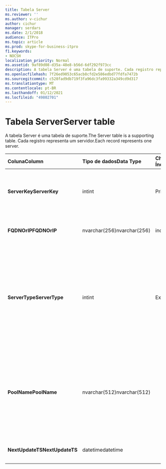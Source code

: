 ```yaml
---
title: Tabela Server
ms.reviewer: ''
ms.author: v-cichur
author: cichur
manager: serdars
ms.date: 2/1/2018
audience: ITPro
ms.topic: article
ms.prod: skype-for-business-itpro
f1.keywords:
- NOCSH
localization_priority: Normal
ms.assetid: 9af89d08-d35a-48e8-b56d-6df292f973cc
description: A tabela Server é uma tabela de suporte. Cada registro representa um servidor.
ms.openlocfilehash: 7f26ed9053c65acb8cfd2e586edbd77fdfa7472b
ms.sourcegitcommit: c528fad9db719f3fa96dc3fa99332a349cd9d317
ms.translationtype: MT
ms.contentlocale: pt-BR
ms.lasthandoff: 01/12/2021
ms.locfileid: "49802701"
---
```

# <a name="server-table"></a><span data-ttu-id="cf913-104">Tabela Server</span><span class="sxs-lookup"><span data-stu-id="cf913-104">Server table</span></span>
 
<span data-ttu-id="cf913-105">A tabela Server é uma tabela de suporte.</span><span class="sxs-lookup"><span data-stu-id="cf913-105">The Server table is a supporting table.</span></span> <span data-ttu-id="cf913-106">Cada registro representa um servidor.</span><span class="sxs-lookup"><span data-stu-id="cf913-106">Each record represents one server.</span></span> 
  
|<span data-ttu-id="cf913-107">**Coluna**</span><span class="sxs-lookup"><span data-stu-id="cf913-107">**Column**</span></span>|<span data-ttu-id="cf913-108">**Tipo de dados**</span><span class="sxs-lookup"><span data-stu-id="cf913-108">**Data Type**</span></span>|<span data-ttu-id="cf913-109">**Chave/Índice**</span><span class="sxs-lookup"><span data-stu-id="cf913-109">**Key/Index**</span></span>|<span data-ttu-id="cf913-110">**Detalhes**</span><span class="sxs-lookup"><span data-stu-id="cf913-110">**Details**</span></span>|
|:-----|:-----|:-----|:-----|
|<span data-ttu-id="cf913-111">**ServerKey**</span><span class="sxs-lookup"><span data-stu-id="cf913-111">**ServerKey**</span></span> <br/> |<span data-ttu-id="cf913-112">int</span><span class="sxs-lookup"><span data-stu-id="cf913-112">int</span></span>  <br/> |<span data-ttu-id="cf913-113">Primário</span><span class="sxs-lookup"><span data-stu-id="cf913-113">Primary</span></span>  <br/> |<span data-ttu-id="cf913-114">Número exclusivo que identifica o servidor.</span><span class="sxs-lookup"><span data-stu-id="cf913-114">Unique number identifying the server.</span></span>  <br/> |
|<span data-ttu-id="cf913-115">**FQDNOrIP**</span><span class="sxs-lookup"><span data-stu-id="cf913-115">**FQDNOrIP**</span></span> <br/> |<span data-ttu-id="cf913-116">nvarchar(256)</span><span class="sxs-lookup"><span data-stu-id="cf913-116">nvarchar(256)</span></span>  <br/> |<span data-ttu-id="cf913-117">index</span><span class="sxs-lookup"><span data-stu-id="cf913-117">index</span></span>  <br/> |<span data-ttu-id="cf913-118">Cadeia de caracteres de endereço MAC.</span><span class="sxs-lookup"><span data-stu-id="cf913-118">MAC address string.</span></span>  <br/> |
|<span data-ttu-id="cf913-119">**ServerType**</span><span class="sxs-lookup"><span data-stu-id="cf913-119">**ServerType**</span></span> <br/> |<span data-ttu-id="cf913-120">int</span><span class="sxs-lookup"><span data-stu-id="cf913-120">int</span></span>  <br/> |<span data-ttu-id="cf913-121">Externo</span><span class="sxs-lookup"><span data-stu-id="cf913-121">Foreign</span></span>  <br/> |<span data-ttu-id="cf913-122">1: Servidor de Mediação</span><span class="sxs-lookup"><span data-stu-id="cf913-122">1: Mediation Server</span></span>  <br/> <span data-ttu-id="cf913-123">2: Servidor de Conferência A/V16394: Serviço de Borda A/V32769: Gateway</span><span class="sxs-lookup"><span data-stu-id="cf913-123">2: A/V Conferencing Server16394: A/V Edge service32769: Gateway</span></span>  <br/> |
|<span data-ttu-id="cf913-124">**PoolName**</span><span class="sxs-lookup"><span data-stu-id="cf913-124">**PoolName**</span></span> <br/> |<span data-ttu-id="cf913-125">nvarchar(512)</span><span class="sxs-lookup"><span data-stu-id="cf913-125">nvarchar(512)</span></span>  <br/> ||<span data-ttu-id="cf913-126">Pool ao que o servidor pertence.</span><span class="sxs-lookup"><span data-stu-id="cf913-126">Pool the server belongs to.</span></span> <span data-ttu-id="cf913-127">Aplicável somente ao Servidor de Conferência A/V.</span><span class="sxs-lookup"><span data-stu-id="cf913-127">Only applicable for the A/V Conferencing Server.</span></span>  <br/> |
|<span data-ttu-id="cf913-128">**NextUpdateTS**</span><span class="sxs-lookup"><span data-stu-id="cf913-128">**NextUpdateTS**</span></span> <br/> |<span data-ttu-id="cf913-129">datetime</span><span class="sxs-lookup"><span data-stu-id="cf913-129">datetime</span></span>  <br/> ||<span data-ttu-id="cf913-130">Apenas para uso interno.</span><span class="sxs-lookup"><span data-stu-id="cf913-130">For internal use only.</span></span>  <br/> |
   

